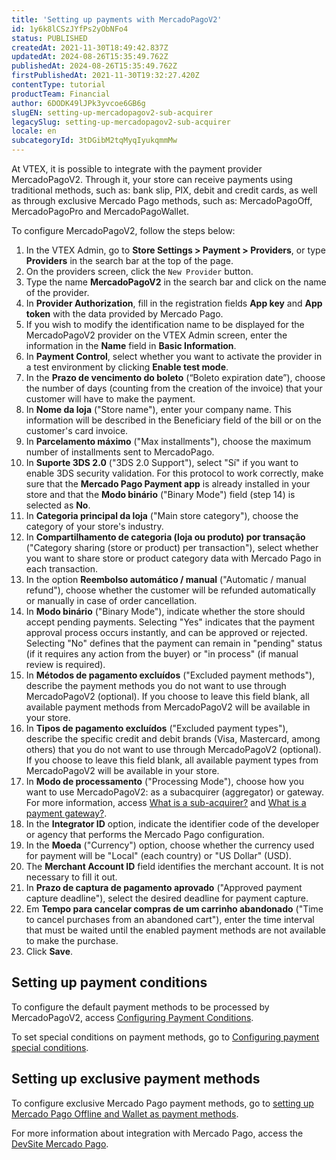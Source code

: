 ```yaml
---
title: 'Setting up payments with MercadoPagoV2'
id: 1y6k8lCSzJYfPs2yObNFo4
status: PUBLISHED
createdAt: 2021-11-30T18:49:42.837Z
updatedAt: 2024-08-26T15:35:49.762Z
publishedAt: 2024-08-26T15:35:49.762Z
firstPublishedAt: 2021-11-30T19:32:27.420Z
contentType: tutorial
productTeam: Financial
author: 6DODK49lJPk3yvcoe6GB6g
slugEN: setting-up-mercadopagov2-sub-acquirer
legacySlug: setting-up-mercadopagov2-sub-acquirer
locale: en
subcategoryId: 3tDGibM2tqMyqIyukqmmMw
---
```


At VTEX, it is possible to integrate with the payment provider MercadoPagoV2. Through it, your store can receive payments using traditional methods, such as: bank slip, PIX, debit and credit cards, as well as through exclusive Mercado Pago methods, such as: MercadoPagoOff, MercadoPagoPro and MercadoPagoWallet.

To configure MercadoPagoV2, follow the steps below:

1. In the VTEX Admin, go to __Store Settings > Payment > Providers__, or type __Providers__ in the search bar at the top of the page.
2. On the providers screen, click the `New Provider` button.
3. Type the name __MercadoPagoV2__ in the search bar and click on the name of the provider.
4. In __Provider Authorization__, fill in the registration fields __App key__ and __App token__ with the data provided by Mercado Pago.
5. If you wish to modify the identification name to be displayed for the MercadoPagoV2 provider on the VTEX Admin screen, enter the information in the __Name__ field in __Basic Information__.
6. In __Payment Control__, select whether you want to activate the provider in a test environment by clicking __Enable test mode__.
7. In the __Prazo de vencimento do boleto__ (“Boleto expiration date”), choose the number of days (counting from the creation of the invoice) that your customer will have to make the payment.
8. In __Nome da loja__ ("Store name"), enter your company name. This information will be described in the Beneficiary field of the bill or on the customer's card invoice.
9. In __Parcelamento máximo__ ("Max installments"), choose the maximum number of installments sent to MercadoPago.
10. In __Suporte 3DS 2.0__ ("3DS 2.0 Support"), select "Sí" if you want to enable 3DS security validation. For this protocol to work correctly, make sure that the __Mercado Pago Payment app__ is already installed in your store and that the __Modo binário__ ("Binary Mode") field (step 14) is selected as __No__.
11. In __Categoria principal da loja__ ("Main store category"), choose the category of your store's industry.
12. In __Compartilhamento de categoria (loja ou produto) por transação__ ("Category sharing (store or product) per transaction"), select whether you want to share store or product category data with Mercado Pago in each transaction.
13. In the option __Reembolso automático / manual__ ("Automatic / manual refund"), choose whether the customer will be refunded automatically or manually in case of order cancellation.
14. In __Modo binário__ ("Binary Mode"), indicate whether the store should accept pending payments. Selecting "Yes" indicates that the payment approval process occurs instantly, and can be approved or rejected. Selecting "No" defines that the payment can remain in "pending" status (if it requires any action from the buyer) or "in process" (if manual review is required).
15. In __Métodos de pagamento excluídos__ ("Excluded payment methods"), describe the payment methods you do not want to use through MercadoPagoV2 (optional). If you choose to leave this field blank, all available payment methods from MercadoPagoV2 will be available in your store.
16. In __Tipos de pagamento excluídos__ ("Excluded payment types"), describe the specific credit and debit brands (Visa, Mastercard, among others) that you do not want to use through MercadoPagoV2 (optional). If you choose to leave this field blank, all available payment types from MercadoPagoV2 will be available in your store.
17. In __Modo de processamento__ ("Processing Mode"), choose how you want to use MercadoPagoV2: as a subacquirer (aggregator) or gateway. For more information, access [What is a sub-acquirer?](/en/tutorial/what-is-a-sub-acquirer--64aX6PeRQQ66O8uCqo0W4q) and [What is a payment gateway?](/en/tutorial/what-is-a-payment-gateway--2KH9Wdi7F6swOU4amECSOk).
18. In the __Integrator ID__ option, indicate the identifier code of the developer or agency that performs the Mercado Pago configuration.
19. In the __Moeda__ ("Currency") option, choose whether the currency used for payment will be "Local" (each country) or "US Dollar" (USD).
20. The __Merchant Account ID__ field identifies the merchant account. It is not necessary to fill it out.
21. In __Prazo de captura de pagamento aprovado__  ("Approved payment capture deadline"), select the desired deadline for payment capture.
22. Em __Tempo para cancelar compras de um carrinho abandonado__ ("Time to cancel purchases from an abandoned cart"), enter the time interval that must be waited until the enabled payment methods are not available to make the purchase.
23. Click __Save__.

## Setting up payment conditions

To configure the default payment methods to be processed by MercadoPagoV2, access [Configuring Payment Conditions](/en/tutorial/how-to-configure-payment-conditions).

To set special conditions on payment methods, go to [Configuring payment special conditions](/en/tutorial/special-conditions--tutorials_456#).

## Setting up exclusive payment methods

To configure exclusive Mercado Pago payment methods, go to [setting up Mercado Pago Offline and Wallet as payment methods](/en/tutorial/configurar-mercado-pago-offline-e-wallet-como-metodos-de-pagamentos).

For more information about integration with Mercado Pago, access the [DevSite Mercado Pago](https://www.mercadopago.com.br/developers/en/guides/plugins/unofficial/vtex/gateway-affiliations).
